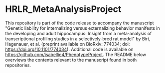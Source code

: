 # HRLR_MetaAnalysisProject

This repository is part of the code release to accompany the manuscript "Genetic liability for internalizing versus externalizing behavior manifests in the developing and adult hippocampus: Insight from a meta-analysis of transcriptional profiling studies in a selectively-bred rat model" by Birt, Hagenauer, et al. (preprint available on BioRxiv: 774034; doi: https://doi.org/10.1101/774034).  Additional code is available on https://github.com/isabellie4/PhenotypeProject. The README below overviews the contents relevant to the manuscript found in both repositories. 

